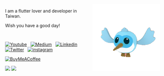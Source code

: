 <img align="right" width="220" src="flutter_dash.gif" />

I am a flutter lover and developer in Taiwan. 

Wish you have a good day!

</br>

[![Youtube](https://img.shields.io/badge/youtube-ff0000?style=for-the-badge&logo=youtube&logoColor=white)](https://www.youtube.com/user/a22601807/videos)
&nbsp;
[![Medium](https://img.shields.io/badge/medium-fff?style=for-the-badge&logo=medium&logoColor=black)](https://yiichenhi.medium.com)
&nbsp;
[![Linkedin](https://img.shields.io/badge/LinkedIn-0077B5?style=for-the-badge&logo=linkedin&logoColor=white)](https://www.linkedin.com/in/yiichenhi/) 
&nbsp;
[![Twitter](https://img.shields.io/badge/Twitter-1DA1F2?style=for-the-badge&logo=twitter&logoColor=white)](https://twitter.com/yiichenhi)
&nbsp;
[![instagram](https://img.shields.io/badge/instagram-C6317F?style=for-the-badge&logo=instagram&logoColor=white)](http://instagram.com/yiichenhi/)

[![BuyMeACoffee][buy_me_a_coffee_badge]][buy_me_a_coffee]

<div align="left">
  <img height="160" src="https://github-readme-stats.vercel.app/api/top-langs/?username=chyiiiiiiiiiiii&layout=compact" />
  <img height="160" src="https://github-readme-stats.vercel.app/api?username=chyiiiiiiiiiiii&hide=contribs" />
</div>


<!-- Links -->
[buy_me_a_coffee]: https://www.buymeacoffee.com/yiichenhi
[buy_me_a_coffee_badge]: https://img.buymeacoffee.com/button-api/?text=Sponsor&emoji=&slug=yiichenhi&button_colour=FFDD00&font_colour=000000&font_family=Cookie&outline_colour=000000&coffee_colour=ffffff
